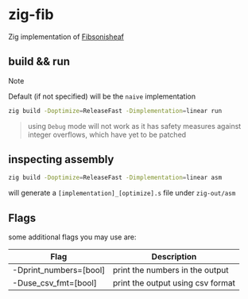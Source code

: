 # zig-fib

Zig implementation of [Fibsonisheaf](https://github.com/SheafificationOfG/Fibsonisheaf/)

## build && run

> [!NOTE]
> Default (if not specified) will be the `naive` implementation

```sh
zig build -Doptimize=ReleaseFast -Dimplementation=linear run
```

> using `Debug` mode will not work as it has safety measures against integer overflows, which have yet to be patched

## inspecting assembly

```sh
zig build -Doptimize=ReleaseFast -Dimplementation=linear asm
```

will generate a `[implementation]_[optimize].s` file under `zig-out/asm`

## Flags

some additional flags you may use are:

| Flag                   | Description                       |
| ---------------------- | --------------------------------- |
| -Dprint_numbers=[bool] | print the numbers in the output   |
| -Duse_csv_fmt=[bool]   | print the output using csv format |
